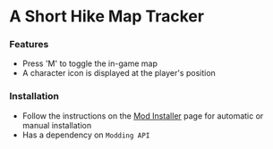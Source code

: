 # A Short Hike Map Tracker

### Features

- Press 'M' to toggle the in-game map
- A character icon is displayed at the player's position

### Installation

- Follow the instructions on the [Mod Installer](https://github.com/BrandenEK/AShortHike.Modding.Installer) page for automatic or manual installation
- Has a dependency on ```Modding API```
